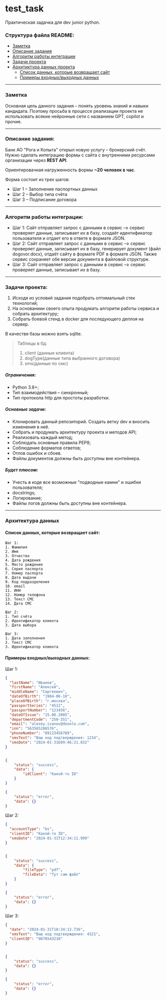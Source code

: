 # test_task

Практическая задачка для dev junior python.

### Структура файла README:
- [Заметка](#zametka)
- [Описание задания](#description_task)
- [Алгоритм работы интеграции](#algo_service)
- [Задачи проекта](#task_project)
- [Архитиктура данных проекта](#arch_data)
  - [Список данных, которые возвращает сайт](#list_data_site)
  - [Примеры входных/выходных данных](#list_data_input_output)

----
<a name="zametka"><h3>Заметка</h3></a>

Основная цель данного задания – понять уровень знаний и навыки кандидата.
Поэтому просьба в процессе реализации проекта не использовать всякие нейронные сети с названием GPT, copilot и прочие.

---

<a name="description_task"><h3>Описание задания:</h3></a>

Банк АО "Рога и Копыта" открыл новую услугу – брокерский счёт.
Нужно сделать интеграцию формы с сайта с внутренними ресурсами организации через **REST API**.

Ориентировачная нагруженность формы **~20 человек в час**.

Форма состоит из трех шагов:
* Шаг 1 – Заполнение паспортных данных
* Шаг 2 – Выбор типа счёта
* Шаг 3 – Подписание договора

---

<a name="algo_service"><h3>Алгоритм работы интеграции:</h3></a>

* Шаг 1: Сайт отправляет запрос с данными в сервис –≥ сервис проверяет данные, записывает их в базу, создаёт идентификатор пользователя и отдает его в ответе в формате JSON.
* Шаг 2: Сайт отправляет запрос с данными в сервис –≥ сервис проверяет данные, записывает их в базу, генерирует документ (файл dogovor.docx), отдаёт сайту в формате PDF в формате JSON. Также сервис сохраняет обе версии документа в файловой структуре.
* Шаг 3: Сайт отправляет запрос с данными в сервис –≥ сервис проверяет данные, записывает их в базу.

---

<a name="task_project"><h3>Задачи проекта:</h3></a>
1. Исходя из условий задания подобрать оптимальный стек технологий;
2. На основаниии своего опыта продумать алгоритм работы сервиса и собрать архитектуру;
3. Собрать боевой стенд в docker для последующего деплоя на сервер.

В качестве базы можно взять sqlite. 
>Таблицы в бд: 
>1. client (данные клиента)
>2. dogType(данные типа выбранного договора)
>3. sms(данные по смс)

##### Ограничения:
* Python 3.8+;
* Тип взаимодействия – синхронный;
* Тип протокола http для простоты разработки.

##### Основные задачи:
* Клонировать данный репозиторий. Создать ветку dev и вносить изменения в неё.
* Собрать и продумать архитектуру проекта и методов API;
* Реализовать каждый метод;
* Соблюдать основные правила PEP8;
* Соблюдение форматов ответов;
* Отлов ошибок и сбоев.
* Файлы документов должны быть доступны вне контейнера.

##### Будет плюсом:
* Учесть в коде все возможные "подводные камни" и ошибки пользователя;
* docstrings;
* Логирование;
* Файлы логов должны быть доступны вне контейнера.

---
<a name="arch_data"><h3>Архитектура данных</h3></a>

<a name="list_data_site"><h4>Список данных, которые возвращает сайт:</h4></a>
```
Шаг 1:
1. Фамилия
2. Имя
3. Отчество 
4. Дата рождения
5. Место рождения
6. Серия паспорта
7. Номер паспорта
8. Дата выдачи
9. Код подразделения
10. email
11. ИНН
12. Номер телефона
13. Текст СМС
14. Дата СМС
```
```
Шаг 2:
1. Тип счёта
2. Идентификатор клиента
3. Дата выбора
```
```
Шаг 3:
1. Дата заполнения
2. Текст СМС
3. Идентификатор клиента
```




<a name="list_data_input_output"><h4>Примеры входных/выходных данных:</h4></a>

Шаг 1:
```json
{
  "lastName": "Иванов",
  "firstName": "Алексей",
  "middleName": "Сергеевич",
  "dateOfBirth": "1984-06-10",
  "placeOfBirth": "г.москва",
  "passportSeries": "4512",
  "passportNumber": "123456",
  "dateOfIssue": "15.06.2005",
  "departmentCode": "250-351",
  "email": "alexey.ivanov@dooolo.com",
  "inn": "563565286576",
  "phoneNumber": "89123456789",
  "smsText": "Ваш код подтверждения: 1234",
  "smsDate": "2024-01-31Е09:46:21.832"
}
```

```json

{
    "status": "success", 
    "data": {
        "idClient": "Какой-то ID"
    }
}
```
```json
{
    "status": "error", 
    "data": {}
}

```
Шаг 2:

```json
{
  "accountType": "bs",
  "clientID": "Какой-то ID",
  "smsDate": "2024-01-31T12:34:11.999"
}

```


```json

{
    "status": "success", 
    "data": {
        "fileType": "pdf",
        "fileData": "Тут сам файл"
    }
}
```
```json
{
    "status": "error", 
    "data": {}
}

```

Шаг 3:

```json
{
  "date": "2024-01-31T18:34:12.736",
  "smsText": "Ваш код подтверждения: 4321",
  "clientID": "9876543210"
}
```


```json

{
    "status": "success", 
    "data": {}
}
```
```json
{
    "status": "error", 
    "data": {}
}

```

